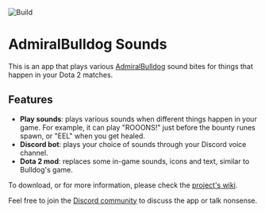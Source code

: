 ![Build](https://github.com/MrBean355/admiralbulldog-sounds/workflows/Java%2012%20CI/badge.svg)

# AdmiralBulldog Sounds

This is an app that plays various [AdmiralBulldog](https://www.twitch.tv/admiralbulldog) sound bites for things that happen in your Dota 2 matches.

## Features
- **Play sounds**: plays various sounds when different things happen in your game. For example, it can play "ROOONS!" just before the bounty runes spawn, or "EEL" when you get healed.
- **Discord bot**: plays your choice of sounds through your Discord voice channel.
- **Dota 2 mod**: replaces some in-game sounds, icons and text, similar to Bulldog's game.

To download, or for more information, please check the [project's wiki](https://github.com/MrBean355/admiralbulldog-sounds/wiki).

Feel free to join the [Discord community](https://discord.gg/pEV4mW5) to discuss the app or talk nonsense.
